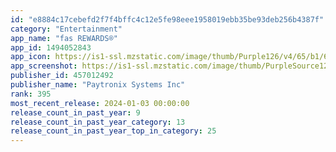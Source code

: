 ```yaml
---
id: "e8884c17cebefd2f7f4bffc4c12e5fe98eee1958019ebb35be93deb256b4387f"
category: "Entertainment"
app_name: "fas REWARDS®"
app_id: 1494052843
app_icon: https://is1-ssl.mzstatic.com/image/thumb/Purple126/v4/65/b1/69/65b169d7-51a3-cc47-7183-78e63537542a/AppIcon-FasRewards-1x_U007emarketing-0-5-0-85-220.png/1024x1024bb.png
app_screenshot: https://is1-ssl.mzstatic.com/image/thumb/PurpleSource123/v4/b3/a7/64/b3a764ec-96fd-2bbb-c7d0-dce563708b1e/fb294d21-6bbb-4b6e-b138-533c2dc005a6_6.5-inch_Screenshot_1.png/1284x2778bb.png
publisher_id: 457012492
publisher_name: "Paytronix Systems Inc"
rank: 395
most_recent_release: 2024-01-03 00:00:00
release_count_in_past_year: 9
release_count_in_past_year_category: 13
release_count_in_past_year_top_in_category: 25
---
```

